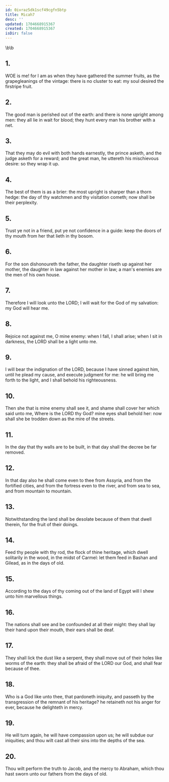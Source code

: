```yaml
---
id: 0ivraz5dk1scf49cgfn5btp
title: Micah7
desc: ''
updated: 1704668915367
created: 1704668915367
isDir: false
---
```

\b\b
## 1.
WOE is me!  for I am as when they have gathered the summer fruits, as the grapegleanings of the vintage: there is no cluster to eat: my soul desired the firstripe fruit.
## 2.
The good man is perished out of the earth: and there is none upright among men: they all lie in wait for blood; they hunt every man his brother with a net.
## 3.
That they may do evil with both hands earnestly, the prince asketh, and the judge asketh for a reward; and the great man, he uttereth his mischievous desire: so they wrap it up.
## 4.
The best of them is as a brier: the most upright is sharper than a thorn hedge: the day of thy watchmen and thy visitation cometh; now shall be their perplexity.
## 5.
Trust ye not in a friend, put ye not confidence in a guide: keep the doors of thy mouth from her that lieth in thy bosom.
## 6.
For the son dishonoureth the father, the daughter riseth up against her mother, the daughter in law against her mother in law; a man's enemies are the men of his own house.
## 7.
Therefore I will look unto the LORD; I will wait for the God of my salvation: my God will hear me.
## 8.
Rejoice not against me, O mine enemy: when I fall, I shall arise; when I sit in darkness, the LORD shall be a light unto me.
## 9.
I will bear the indignation of the LORD, because I have sinned against him, until he plead my cause, and execute judgment for me: he will bring me forth to the light, and I shall behold his righteousness.
## 10.
Then she that is mine enemy shall see it, and shame shall cover her which said unto me, Where is the LORD thy God?  mine eyes shall behold her: now shall she be trodden down as the mire of the streets.
## 11.
In the day that thy walls are to be built, in that day shall the decree be far removed.
## 12.
In that day also he shall come even to thee from Assyria, and from the fortified cities, and from the fortress even to the river, and from sea to sea, and from mountain to mountain.
## 13.
Notwithstanding the land shall be desolate because of them that dwell therein, for the fruit of their doings.
## 14.
Feed thy people with thy rod, the flock of thine heritage, which dwell solitarily in the wood, in the midst of Carmel: let them feed in Bashan and Gilead, as in the days of old.
## 15.
According to the days of thy coming out of the land of Egypt will I shew unto him marvellous things.
## 16.
The nations shall see and be confounded at all their might: they shall lay their hand upon their mouth, their ears shall be deaf.
## 17.
They shall lick the dust like a serpent, they shall move out of their holes like worms of the earth: they shall be afraid of the LORD our God, and shall fear because of thee.
## 18.
Who is a God like unto thee, that pardoneth iniquity, and passeth by the transgression of the remnant of his heritage?  he retaineth not his anger for ever, because he delighteth in mercy.
## 19.
He will turn again, he will have compassion upon us; he will subdue our iniquities; and thou wilt cast all their sins into the depths of the sea.
## 20.
Thou wilt perform the truth to Jacob, and the mercy to Abraham, which thou hast sworn unto our fathers from the days of old.
